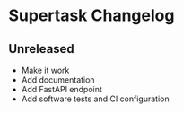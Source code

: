 # Supertask Changelog


## Unreleased

- Make it work
- Add documentation
- Add FastAPI endpoint
- Add software tests and CI configuration
